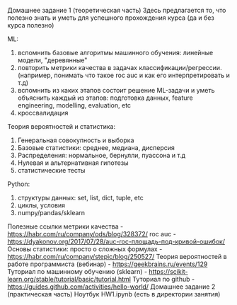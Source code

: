 Домашнее задание 1 (теоретическая часть)
Здесь предлагается то, что полезно знать и уметь для успешного прохождения курса (да и без курса полезно)

ML:
1. вспомнить базовые алгоритмы машинного обучения: линейные модели, "деревянные"
2. повторить метрики качества в задачах классификации/регрессии. (например, понимать что такое roc auc и как его интерпретировать и т.д)
3. вспомнить из каких этапов состоит решение ML-задачи и уметь объяснить каждый из этапов: подготовка данных, feature engineering, modelling, evaluation, etc
4. кроссвалидация

Теория вероятностей и статистика:
1. Генеральная совокупность и выборка
2. Базовые статистики: среднее, медиана, дисперсия
3. Распределения: нормальное, бернулли, пуассона и т.д
4. Нулевая и альтернативная гипотезы
5. статистические тесты

Python:
1. структуры данных: set, list, dict, tuple, etc
2. циклы, условия
3. numpy/pandas/sklearn

Полезные ссылки
метрики качества - https://habr.com/ru/company/ods/blog/328372/
roc auc - https://dyakonov.org/2017/07/28/auc-roc-площадь-под-кривой-ошибок/
Основы статистики: просто о сложных формулах - https://habr.com/ru/company/stepic/blog/250527/
Теория вероятностей в работе программиста (вебинар) - https://geekbrains.ru/events/129
Туториал по машинному обучению (sklearn) - https://scikit-learn.org/stable/tutorial/basic/tutorial.html
Туториал по github - https://guides.github.com/activities/hello-world/
Домашнее задание 2 (практическая часть)
Ноутбук HW1.ipynb (есть в директории занятия)